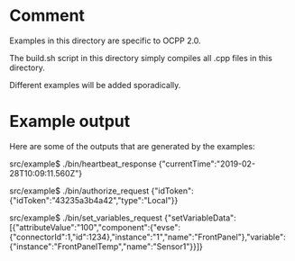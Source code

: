 # Comment

Examples in this directory are specific to OCPP 2.0.

The build.sh script in this directory simply compiles all .cpp files in this directory.

Different examples will be added sporadically.


# Example output

Here are some of the outputs that are generated by the examples:

src/example$ ./bin/heartbeat_response 
{"currentTime":"2019-02-28T10:09:11.560Z"}

src/example$ ./bin/authorize_request 
{"idToken":{"idToken":"43235a3b4a42","type":"Local"}}

src/example$ ./bin/set_variables_request 
{"setVariableData":[{"attributeValue":"100","component":{"evse":{"connectorId":1,"id":1234},"instance":"1","name":"FrontPanel"},"variable":{"instance":"FrontPanelTemp","name":"Sensor1"}}]}


